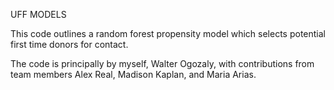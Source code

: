 UFF MODELS

This code outlines a random forest propensity model which selects potential first time donors for contact.

The code is principally by myself, Walter Ogozaly, with contributions from team members Alex Real, Madison Kaplan, and Maria Arias.

